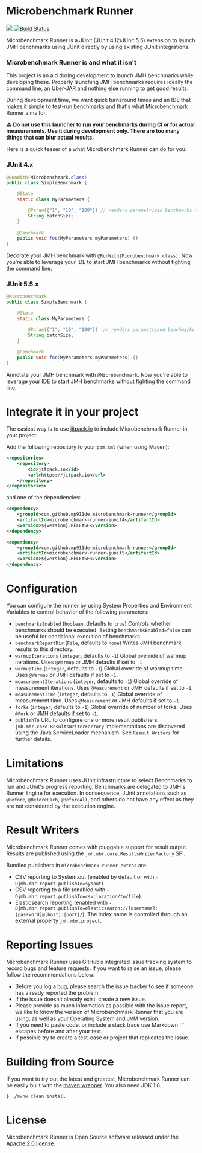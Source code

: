 Microbenchmark Runner
=====================

[![](https://jitpack.io/v/mp911de/microbenchmark-runner.svg)](https://jitpack.io/#mp911de/microbenchmark-runner) [![Build Status](https://travis-ci.org/mp911de/microbenchmark-runner.svg?branch=master)](https://travis-ci.org/mp911de/microbenchmark-runner)

Microbenchmark Runner is a JUnit (JUnit 4.12/JUnit 5.5) extension to launch JMH benchmarks using JUnit directly by using existing JUnit integrations.

### Microbenchmark Runner is and what it isn't

This project is an aid during development to launch JMH benchmarks while developing these. Properly launching JMH benchmarks requires ideally the command line, an Uber-JAR and nothing else running to get good results.

During development time, we want quick turnaround times and an IDE that makes it simple to test-run benchmarks and that's what Microbenchmark Runner aims for.

**:warning: Do not use this launcher to run your benchmarks during CI or for actual measurements. Use it during development only. There are too many things that can blur actual results.** 

Here is a quick teaser of a what Microbenchmark Runner can do for you:

### JUnit 4.x

```java
@RunWith(Microbenchmark.class)
public class SimpleBenchmark {

    @State
    static class MyParameters {

        @Param({"1", "10", "100"}) // renders parametrized benchmarks as sub-tests
        String batchSize;
    }
    
    @Benchmark
    public void foo(MyParameters myParameters) {}
}
```

Decorate your JMH benchmark with `@RunWith(Microbenchmark.class)`. Now you're able to leverage your IDE to start JMH benchmarks without fighting the command line. 

### JUnit 5.5.x

```java
@Microbenchmark
public class SimpleBenchmark {

    @State
    static class MyParameters {

        @Param({"1", "10", "100"})  // renders parametrized benchmarks as sub-tests
        String batchSize;
    }
    
    @Benchmark
    public void foo(MyParameters myParameters) {}
}
```

Annotate your JMH benchmark with `@Microbenchmark`. Now you're able to leverage your IDE to start JMH benchmarks without fighting the command line. 

# Integrate it in your project

The easiest way is to use [jitpack.io](https://jitpack.io/#mp911de/microbenchmark-runner/master) to include Microbenchmark Runner in your project:

Add the following repository to your `pom.xml` (when using Maven):

```xml
<repositories>
    <repository>
        <id>jitpack.io</id>
        <url>https://jitpack.io</url>
    </repository>
</repositories>
```

and one of the dependencies:

```xml
<dependency>
    <groupId>com.github.mp911de.microbenchmark-runner</groupId>
    <artifactId>microbenchmark-runner-junit4</artifactId>
    <version>${version}.RELEASE</version>
</dependency>
```

```xml
<dependency>
    <groupId>com.github.mp911de.microbenchmark-runner</groupId>
    <artifactId>microbenchmark-runner-junit5</artifactId>
    <version>${version}.RELEASE</version>
</dependency>
```

# Configuration

You can configure the runner by using System Properties and Environment Variables to control behavior of the following parameters:

* `benchmarksEnabled` (`boolean`, defaults to `true`) Controls whether benchmarks should be executed. Setting `benchmarksEnabled=false` can be useful for conditional execution of benchmarks.
* `benchmarkReportDir` (`File`, defaults to `none`) Writes JMH benchmark results to this directory.
* `warmupIterations` (`integer`, defaults to `-1`) Global override of warmup iterations. Uses `@Warmup` or JMH defaults if set to `-1`
* `warmupTime` (`integer`, defaults to `-1`) Global override of warmup time. Uses `@Warmup` or JMH defaults if set to `-1`. 
* `measurementIterations` (`integer`, defaults to `-1`) Global override of measurement iterations. Uses `@Measurement` or JMH defaults if set to `-1`. 
* `measurementTime` (`integer`, defaults to `-1`) Global override of measurement time. Uses `@Measurement` or JMH defaults if set to `-1`. 
* `forks` (`integer`, defaults to `-1`) Global override of number of forks. Uses `@Fork` or JMH defaults if set to `-1`.
* `publishTo` URL to configure one or more result publishers. `jmh.mbr.core.ResultsWriterFactory` implementations are discovered using the Java ServiceLoader mechanism. See `Result Writers` for further details.

# Limitations

Microbenchmark Runner uses JUnit infrastructure to select Benchmarks to run and JUnit's progress reporting. Benchmarks are delegated to JMH's Runner Engine for execution. In consequence, JUnit annotations such as `@Before`, `@BeforeEach`, `@BeforeAll`, and others do not have any effect as they are not considered by the execution engine.

# Result Writers

Microbenchmark Runner comes with pluggable support for result output. Results are published using the `jmh.mbr.core.ResultsWriterFactory` SPI.

Bundled publishers in `microbenchmark-runner-extras` are:

* CSV reporting to System.out (enabled by default or with `-Djmh.mbr.report.publishTo=sysout`)
* CSV reporting to a file (enabled with `-Djmh.mbr.report.publishTo=csv:location/to/file`)
* Elasticsearch reporting (enabled with `-Djmh.mbr.report.publishTo=elasticsearch://[username]:[password]@[host]:[port]/`). The index name is controlled through an external property `jmh.mbr.project`.     

# Reporting Issues

Microbenchmark Runner uses GitHub’s integrated issue tracking system to record bugs and feature requests. If you want to raise an issue, please follow the recommendations below:

* Before you log a bug, please search the issue tracker to see if someone has already reported the problem.
* If the issue doesn’t already exist, create a new issue.
* Please provide as much information as possible with the issue report, we like to know the version of Microbenchmark Runner that you are using, as well as your Operating System and JVM version.
* If you need to paste code, or include a stack trace use Markdown \`\`\` escapes before and after your text.
* If possible try to create a test-case or project that replicates the issue. 

# Building from Source

If you want to try out the latest and greatest, Microbenchmark Runner can be easily built with the [maven wrapper](https://github.com/takari/maven-wrapper). You also need JDK 1.8.

```
$ ./mvnw clean install
```

# License

Microbenchmark Runner is Open Source software released under the [Apache 2.0 license](http://www.apache.org/licenses/LICENSE-2.0.html).
